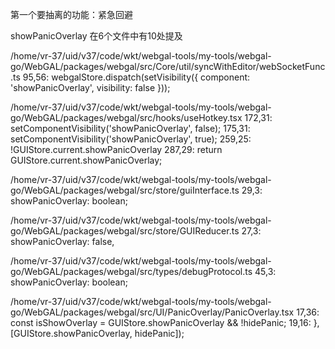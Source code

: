 第一个要抽离的功能：紧急回避

showPanicOverlay 在6个文件中有10处提及

/home/vr-37/uid/v37/code/wkt/webgal-tools/my-tools/webgal-go/WebGAL/packages/webgal/src/Core/util/syncWithEditor/webSocketFunc.ts
  95,56:       webgalStore.dispatch(setVisibility({ component: 'showPanicOverlay', visibility: false }));

/home/vr-37/uid/v37/code/wkt/webgal-tools/my-tools/webgal-go/WebGAL/packages/webgal/src/hooks/useHotkey.tsx
  172,31:       setComponentVisibility('showPanicOverlay', false);
  175,31:       setComponentVisibility('showPanicOverlay', true);
  259,25:       !GUIStore.current.showPanicOverlay
  287,29:     return GUIStore.current.showPanicOverlay;

/home/vr-37/uid/v37/code/wkt/webgal-tools/my-tools/webgal-go/WebGAL/packages/webgal/src/store/guiInterface.ts
  29,3:   showPanicOverlay: boolean;

/home/vr-37/uid/v37/code/wkt/webgal-tools/my-tools/webgal-go/WebGAL/packages/webgal/src/store/GUIReducer.ts
  27,3:   showPanicOverlay: false,

/home/vr-37/uid/v37/code/wkt/webgal-tools/my-tools/webgal-go/WebGAL/packages/webgal/src/types/debugProtocol.ts
  45,3:   showPanicOverlay: boolean;

/home/vr-37/uid/v37/code/wkt/webgal-tools/my-tools/webgal-go/WebGAL/packages/webgal/src/UI/PanicOverlay/PanicOverlay.tsx
  17,36:     const isShowOverlay = GUIStore.showPanicOverlay && !hidePanic;
  19,16:   }, [GUIStore.showPanicOverlay, hidePanic]);
